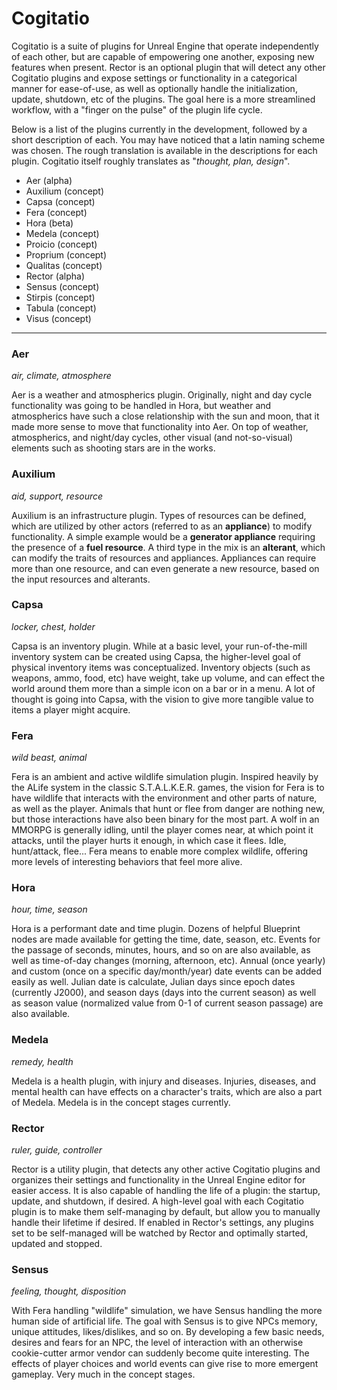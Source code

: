 # Cogitatio

Cogitatio is a suite of plugins for Unreal Engine that operate independently of each other, but are capable of empowering one another, exposing new features when present. Rector is an optional plugin that will detect any other Cogitatio plugins and expose settings or functionality in a categorical manner for ease-of-use, as well as optionally handle the initialization, update, shutdown, etc of the plugins. The goal here is a more streamlined workflow, with a "finger on the pulse" of the plugin life cycle.

Below is a list of the plugins currently in the development, followed by a short description of each. You may have noticed that a latin naming scheme was chosen. The rough translation is available in the descriptions for each plugin. Cogitatio itself roughly translates as "_thought, plan, design_".

* Aer (alpha)
* Auxilium (concept)
* Capsa (concept)
* Fera (concept)
* Hora (beta)
* Medela (concept)
* Proicio (concept)
* Proprium (concept)
* Qualitas (concept)
* Rector (alpha)
* Sensus (concept)
* Stirpis (concept)
* Tabula (concept)
* Visus (concept)

-----

### Aer
_air, climate, atmosphere_

Aer is a weather and atmospherics plugin. Originally, night and day cycle functionality was going to be handled in Hora, but weather and atmospherics have such a close relationship with the sun and moon, that it made more sense to move that functionality into Aer. On top of weather, atmospherics, and night/day cycles, other visual (and not-so-visual) elements such as shooting stars are in the works.

### Auxilium
_aid, support, resource_

Auxilium is an infrastructure plugin. Types of resources can be defined, which are utilized by other actors (referred to as an **appliance**) to modify functionality. A simple example would be a **generator appliance** requiring the presence of a **fuel resource**. A third type in the mix is an **alterant**, which can modify the traits of resources and appliances. Appliances can require more than one resource, and can even generate a new resource, based on the input resources and alterants.

### Capsa
_locker, chest, holder_

Capsa is an inventory plugin. While at a basic level, your run-of-the-mill inventory system can be created using Capsa, the higher-level goal of physical inventory items was conceptualized. Inventory objects (such as weapons, ammo, food, etc) have weight, take up volume, and can effect the world around them more than a simple icon on a bar or in a menu. A lot of thought is going into Capsa, with the vision to give more tangible value to items a player might acquire.

### Fera
_wild beast, animal_

Fera is an ambient and active wildlife simulation plugin. Inspired heavily by the ALife system in the classic S.T.A.L.K.E.R. games, the vision for Fera is to have wildlife that interacts with the environment and other parts of nature, as well as the player. Animals that hunt or flee from danger are nothing new, but those interactions have also been binary for the most part. A wolf in an MMORPG is generally idling, until the player comes near, at which point it attacks, until the player hurts it enough, in which case it flees. Idle, hunt/attack, flee... Fera means to enable more complex wildlife, offering more levels of interesting behaviors that feel more alive.

### Hora
_hour, time, season_

Hora is a performant date and time plugin. Dozens of helpful Blueprint nodes are made available for getting the time, date, season, etc. Events for the passage of seconds, minutes, hours, and so on are also available, as well as time-of-day changes (morning, afternoon, etc). Annual (once yearly) and custom (once on a specific day/month/year) date events can be added easily as well. Julian date is calculate, Julian days since epoch dates (currently J2000), and season days (days into the current season) as well as season value (normalized value from 0-1 of current season passage) are also available.

### Medela
_remedy, health_

Medela is a health plugin, with injury and diseases. Injuries, diseases, and mental health can have effects on a character's traits, which are also a part of Medela. Medela is in the concept stages currently.

### Rector
_ruler, guide, controller_

Rector is a utility plugin, that detects any other active Cogitatio plugins and organizes their settings and functionality in the Unreal Engine editor for easier access. It is also capable of handling the life of a plugin: the startup, update, and shutdown, if desired. A high-level goal with each Cogitatio plugin is to make them self-managing by default, but allow you to manually handle their lifetime if desired. If enabled in Rector's settings, any plugins set to be self-managed will be watched by Rector and optimally started, updated and stopped.

### Sensus
_feeling, thought, disposition_

With Fera handling "wildlife" simulation, we have Sensus handling the more human side of artificial life. The goal with Sensus is to give NPCs memory, unique attitudes, likes/dislikes, and so on. By developing a few basic needs, desires and fears for an NPC, the level of interaction with an otherwise cookie-cutter armor vendor can suddenly become quite interesting. The effects of player choices and world events can give rise to more emergent gameplay. Very much in the concept stages.
